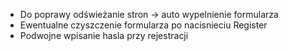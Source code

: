 * Do poprawy odświeżanie stron -> auto wypelnienie formularza
* Ewentualne czyszczenie formularza po nacisnieciu Register
* Podwojne wpisanie hasla przy rejestracji
